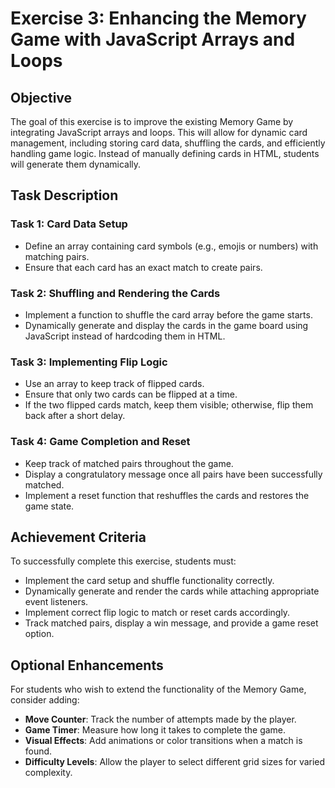 # Exercise 3: Enhancing the Memory Game with JavaScript Arrays and Loops

## Objective
The goal of this exercise is to improve the existing Memory Game by integrating JavaScript arrays and loops. This will allow for dynamic card management, including storing card data, shuffling the cards, and efficiently handling game logic. Instead of manually defining cards in HTML, students will generate them dynamically.

## Task Description

### Task 1: Card Data Setup
- Define an array containing card symbols (e.g., emojis or numbers) with matching pairs.
- Ensure that each card has an exact match to create pairs.

### Task 2: Shuffling and Rendering the Cards
- Implement a function to shuffle the card array before the game starts.
- Dynamically generate and display the cards in the game board using JavaScript instead of hardcoding them in HTML.

### Task 3: Implementing Flip Logic
- Use an array to keep track of flipped cards.
- Ensure that only two cards can be flipped at a time.
- If the two flipped cards match, keep them visible; otherwise, flip them back after a short delay.

### Task 4: Game Completion and Reset
- Keep track of matched pairs throughout the game.
- Display a congratulatory message once all pairs have been successfully matched.
- Implement a reset function that reshuffles the cards and restores the game state.

## Achievement Criteria
To successfully complete this exercise, students must:
- Implement the card setup and shuffle functionality correctly.
- Dynamically generate and render the cards while attaching appropriate event listeners.
- Implement correct flip logic to match or reset cards accordingly.
- Track matched pairs, display a win message, and provide a game reset option.

## Optional Enhancements
For students who wish to extend the functionality of the Memory Game, consider adding:
- **Move Counter**: Track the number of attempts made by the player.
- **Game Timer**: Measure how long it takes to complete the game.
- **Visual Effects**: Add animations or color transitions when a match is found.
- **Difficulty Levels**: Allow the player to select different grid sizes for varied complexity.
